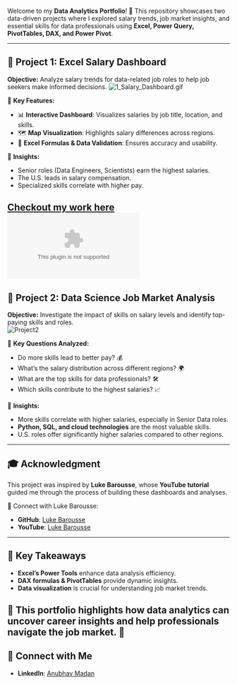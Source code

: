 

Welcome to my **Data Analytics Portfolio**! 🚀 This repository showcases two data-driven projects where I explored salary trends, job market insights, and essential skills for data professionals using **Excel, Power Query, PivotTables, DAX, and Power Pivot**. 



---

## 📂 Project 1: Excel Salary Dashboard  
**Objective:** Analyze salary trends for data-related job roles to help job seekers make informed decisions. 
![1_Salary_Dashboard.gif](https://github.com/user-attachments/assets/bb1e265e-6d28-48bd-9e60-7d0af4d2cc0d)


🔹 **Key Features:**
- 📊 **Interactive Dashboard**: Visualizes salaries by job title, location, and skills.
- 🗺 **Map Visualization**: Highlights salary differences across regions.
- 🧮 **Excel Formulas & Data Validation**: Ensures accuracy and usability.

🔹 **Insights:**
- Senior roles (Data Engineers, Scientists) earn the highest salaries.
- The U.S. leads in salary compensation.
- Specialized skills correlate with higher pay.

[Checkout my work here](Project_1-Dashboard)
![Salary Dashboard](https://github.com/anubhv264/excel_for_data_analytics/blob/main/Project_1-Dashboard/Project%201%20Salary%20Dashboard.xlsx)
---

## 📂 Project 2: Data Science Job Market Analysis   

**Objective:** Investigate the impact of skills on salary levels and identify top-paying skills and roles.  
![Project2](https://github.com/user-attachments/assets/0f7b57e3-a1d2-4cfc-aae6-8bb2942a4205)


🔹 **Key Questions Analyzed:**
- Do more skills lead to better pay? 💰
- What’s the salary distribution across different regions? 🌍
- What are the top skills for data professionals? 🛠️
- Which skills contribute to the highest salaries? 📈

🔹 **Insights:**
- More skills correlate with higher salaries, especially in Senior Data roles.
- **Python, SQL, and cloud technologies** are the most valuable skills.
- U.S. roles offer significantly higher salaries compared to other regions.

---

## 🎓 Acknowledgment
This project was inspired by **Luke Barousse**, whose **YouTube tutorial** guided me through the process of building these dashboards and analyses. 

🔗 Connect with Luke Barousse:
- **GitHub**: [Luke Barousse](https://github.com/lukebarousse)
- **YouTube**: [Luke Barousse](https://www.youtube.com/c/LukeBarousse)

---

## 🚀 Key Takeaways
- **Excel’s Power Tools** enhance data analysis efficiency.
- **DAX formulas & PivotTables** provide dynamic insights.
- **Data visualization** is crucial for understanding job market trends.

📌 This portfolio highlights how **data analytics** can uncover career insights and help professionals navigate the job market. 🚀
---

## 🔗 Connect with Me
- **LinkedIn**: [Anubhav Madan](https://www.linkedin.com/in/anubhv264)
